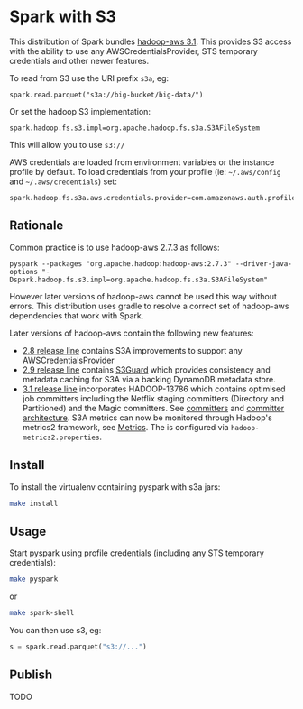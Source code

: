 # Spark with S3

This distribution of Spark bundles [hadoop-aws 3.1](https://hadoop.apache.org/docs/r3.1.0/hadoop-aws/tools/hadoop-aws/index.html).
This provides S3 access with the ability to use any AWSCredentialsProvider, STS temporary credentials 
and other newer features.

To read from S3 use the URI prefix `s3a`, eg: 
```
spark.read.parquet("s3a://big-bucket/big-data/")
```
Or set the hadoop S3 implementation: 
```
spark.hadoop.fs.s3.impl=org.apache.hadoop.fs.s3a.S3AFileSystem
```
This will allow you to use `s3://`

AWS credentials are loaded from environment variables or the instance profile by default.
To load credentials from your profile (ie: `~/.aws/config` and `~/.aws/credentials`) set:
```
spark.hadoop.fs.s3a.aws.credentials.provider=com.amazonaws.auth.profile.ProfileCredentialsProvider
```

## Rationale

Common practice is to use hadoop-aws 2.7.3 as follows: 

```
pyspark --packages "org.apache.hadoop:hadoop-aws:2.7.3" --driver-java-options "-Dspark.hadoop.fs.s3.impl=org.apache.hadoop.fs.s3a.S3AFileSystem"
```
However later versions of hadoop-aws cannot be used this way without errors. 
This distribution uses gradle to resolve a correct set of hadoop-aws dependencies that work with Spark.  

Later versions of hadoop-aws contain the following new features:
* [2.8 release line](http://hadoop.apache.org/docs/r2.8.0/index.html) contains S3A improvements to 
support any AWSCredentialsProvider
* [2.9 release line](http://hadoop.apache.org/docs/r2.9.0/index.html) contains 
[S3Guard](http://hadoop.apache.org/docs/r2.9.0/hadoop-aws/tools/hadoop-aws/s3guard.html) which provides 
consistency and metadata caching for S3A via a backing DynamoDB metadata store.
* [3.1 release line](http://hadoop.apache.org/docs/r3.1.0/index.html) incorporates HADOOP-13786 which 
contains optimised job committers including the Netflix staging committers (Directory and Partitioned) 
and the Magic committers. See [committers](https://github.com/apache/hadoop/blob/branch-3.1/hadoop-tools/hadoop-aws/src/site/markdown/tools/hadoop-aws/committers.md) and [committer architecture](https://github.com/apache/hadoop/blob/trunk/hadoop-tools/hadoop-aws/src/site/markdown/tools/hadoop-aws/committer_architecture.md).
S3A metrics can now be monitored through Hadoop's metrics2 framework, see [Metrics](https://hadoop.apache.org/docs/r3.1.0/hadoop-aws/tools/hadoop-aws/index.html#Metrics). The is configured via `hadoop-metrics2.properties`.


## Install

To install the virtualenv containing pyspark with s3a jars:
```bash
make install
```

## Usage
 
Start pyspark using profile credentials (including any STS temporary credentials):
```bash
make pyspark
```
or
```bash
make spark-shell
```
You can then use s3, eg:
```python
s = spark.read.parquet("s3://...")
```

## Publish

TODO

